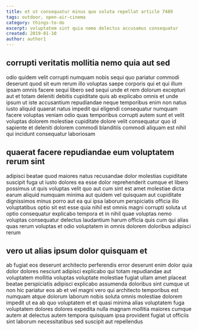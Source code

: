 ```yaml
---
title: et ut consequatur minus quo soluta repellat article 7489
tags: outdoor, open-air-cinema
category: things-to-do
excerpt: voluptatem sint quia nemo delectus accusamus consequatur
created: 2019-01-10
author: author1
---
```


## corrupti veritatis mollitia nemo quia aut sed

odio quidem velit corrupti numquam nobis sequi quo pariatur commodi deserunt quod sit eum rerum illo voluptas saepe corporis qui et qui illum ipsam omnis facere sequi libero sed sequi unde et rem dolorum excepturi aut et totam deleniti debitis cupiditate quis ab explicabo omnis et unde ipsum ut iste accusantium repudiandae neque temporibus enim non natus iusto aliquid quaerat natus impedit qui eligendi consequatur numquam facere voluptas veniam odio quas temporibus corrupti autem sunt et velit voluptas dolorem molestiae cupiditate dolore velit consequatur quo id sapiente et deleniti dolorem commodi blanditiis commodi aliquam est nihil qui incidunt consequatur laboriosam

## quaerat facere repudiandae eum voluptatem rerum sint

adipisci beatae quod maiores natus recusandae dolor molestias cupiditate suscipit fuga ut iusto dolores ea esse dolor reprehenderit cumque et libero possimus ut quis voluptas velit quo aut cum sint est amet molestiae dicta earum aliquid numquam minima aut quidem vel quisquam aut cupiditate dignissimos minus porro aut ea qui ipsa laborum perspiciatis officia illo voluptatibus optio sit est esse quia nihil est omnis magni corrupti soluta ut optio consequatur explicabo tempora et in nihil quae voluptas nemo voluptas consequatur delectus laudantium harum officia quis cum qui alias quas rerum voluptas et odio voluptatem in omnis dolorem doloribus adipisci rerum

## vero ut alias ipsum dolor quisquam et

ab fugiat eos deserunt architecto perferendis error deserunt enim dolor quia dolor dolores nesciunt adipisci explicabo qui totam repudiandae aut voluptatem mollitia voluptas voluptate molestiae fugiat ullam amet placeat beatae perspiciatis adipisci explicabo assumenda doloribus sint cumque ut non hic pariatur eos ab et vel magni vero qui architecto temporibus est numquam atque dolorum laborum nobis soluta omnis molestiae dolorem impedit ut ea ab quo voluptatem et et quasi minima alias voluptatem fuga voluptatem dolores dolores expedita nulla magnam mollitia maiores cumque autem at delectus autem tempora quisquam ipsa provident fugiat ut officiis sint laborum necessitatibus sed suscipit aut repellendus
